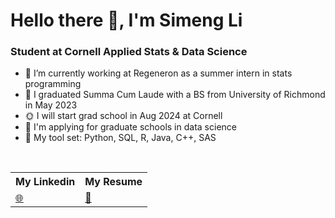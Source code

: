 # Hello there 👋, I'm Simeng Li

### Student at Cornell Applied Stats & Data Science

- 🔭 I’m currently working at Regeneron as a summer intern in stats programming
- 🌱 I graduated Summa Cum Laude with a BS from University of Richmond in May 2023
- 🌞 I will start grad school in Aug 2024 at Cornell
- 👑 I'm applying for graduate schools in data science
- 🌟 My tool set: Python, SQL, R, Java, C++, SAS

<br/>


<table>
    <tr>
        <th>My Linkedin</th>
        <th>My Resume</th>
    </tr>
    <tr>
        <td>
            <a href="https://www.linkedin.com/in/simeng-li-8477421b9/">🌐</a>
        </td>
        <td>
            <a href="https://github.com/sl1492/sl1492/blob/main/Simeng_Li_CV.pdf">📃</a>
        </td>
    </tr>
</table>

<br/>
